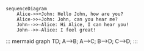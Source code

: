 ```mermaid
sequenceDiagram
    Alice->>+John: Hello John, how are you?
    Alice->>+John: John, can you hear me?
    John-->>-Alice: Hi Alice, I can hear you!
    John-->>-Alice: I feel great!
```
::: mermaid
graph TD;
    A-->B;
    A-->C;
    B-->D;
    C-->D;
:::